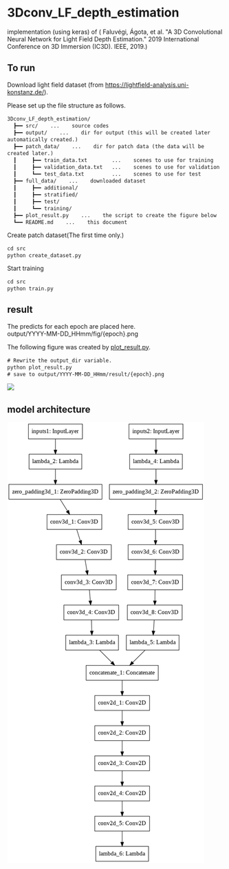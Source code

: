 # 3Dconv_LF_depth_estimation
implementation (using keras) of ( Faluvégi, Ágota, et al. "A 3D Convolutional Neural Network for Light Field Depth Estimation." 2019 International Conference on 3D Immersion (IC3D). IEEE, 2019.)

## To run
Download light field dataset (from https://lightfield-analysis.uni-konstanz.de/).  

Please set up the file structure as follows.  
```
3Dconv_LF_depth_estimation/
  ┣━━ src/    ...    source codes
  ┣━━ output/    ...    dir for output (this will be created later automatically created.)
  ┣━━ patch_data/    ...    dir for patch data (the data will be created later.)
  ┃     ┣━━ train_data.txt        ...    scenes to use for training
  ┃     ┣━━ validation_data.txt   ...    scenes to use for validation
  ┃     ┗━━ test_data.txt         ...    scenes to use for test
  ┣━━ full_data/    ...    downloaded dataset
  ┃     ┣━━ additional/
  ┃     ┣━━ stratified/
  ┃     ┣━━ test/
  ┃     ┗━━ training/
  ┣━━ plot_result.py    ...    the script to create the figure below
  ┗━━ README.md    ...    this document
```

Create patch dataset(The first time only.)  
```
cd src
python create_dataset.py
```

Start training
```
cd src
python train.py
```

## result
The predicts for each epoch are placed here.  
output/YYYY-MM-DD_HHmm/fig/{epoch}.png  
  
The following figure was created by [plot_result.py](./plot_result.py).
```
# Rewrite the output_dir variable.
python plot_result.py
# save to output/YYYY-MM-DD_HHmm/result/{epoch}.png  
```

![](result.gif)

## model architecture
![](model_plot.png)